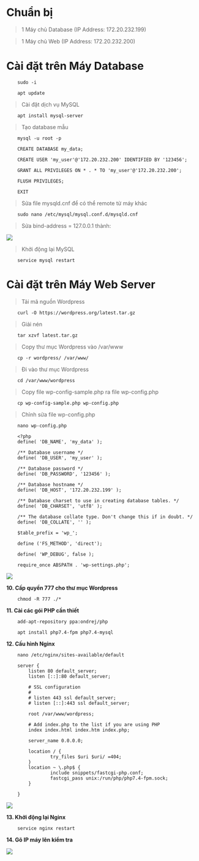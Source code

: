 # Chuẩn bị

> 1 Máy chủ Database (IP Address: 172.20.232.199)

> 1 Máy chủ Web (IP Address: 172.20.232.200)

# Cài đặt trên Máy Database

        sudo -i

        apt update

> Cài đặt dịch vụ MySQL

        apt install mysql-server


> Tạo database mẫu

        mysql -u root -p

        CREATE DATABASE my_data;
        
        CREATE USER 'my_user'@'172.20.232.200' IDENTIFIED BY '123456';

        GRANT ALL PRIVILEGES ON * . * TO 'my_user'@'172.20.232.200';

        FLUSH PRIVILEGES;

        EXIT

> Sửa file mysqld.cnf để có thể remote từ máy khác

        sudo nano /etc/mysql/mysql.conf.d/mysqld.cnf

> Sửa bind-address = 127.0.0.1 thành: 

![](https://i.imgur.com/ppCBSp7.png)

> Khởi động lại MySQL

        service mysql restart

# Cài đặt trên Máy Web Server

> Tải mã nguồn Wordpress

        curl -O https://wordpress.org/latest.tar.gz

> Giải nén

        tar xzvf latest.tar.gz

> Copy thư mục Wordpress vào /var/www

        cp -r wordpress/ /var/www/

> Đi vào thư mục Wordpress

        cd /var/www/wordpress

> Copy file wp-config-sample.php ra file wp-config.php

        cp wp-config-sample.php wp-config.php

> Chỉnh sửa file wp-config.php

        nano wp-config.php

> 

        <?php
        define( 'DB_NAME', 'my_data' );

        /** Database username */
        define( 'DB_USER', 'my_user' );

        /** Database password */
        define( 'DB_PASSWORD', '123456' );

        /** Database hostname */
        define( 'DB_HOST', '172.20.232.199' );

        /** Database charset to use in creating database tables. */
        define( 'DB_CHARSET', 'utf8' );

        /** The database collate type. Don't change this if in doubt. */
        define( 'DB_COLLATE', '' );

        $table_prefix = 'wp_';

        define ('FS_METHOD', 'direct');

        define( 'WP_DEBUG', false );

        require_once ABSPATH . 'wp-settings.php';



![](https://i.imgur.com/P3d7LXL.png)

**10. Cấp quyền 777 cho thư mục Wordpress**

        chmod -R 777 ./*

**11. Cài các gói PHP cần thiết**

        add-apt-repository ppa:ondrej/php

        apt install php7.4-fpm php7.4-mysql

**12. Cấu hình Nginx**

        nano /etc/nginx/sites-available/default

> 

        server {
            listen 80 default_server;
            listen [::]:80 default_server;

            # SSL configuration
            #
            # listen 443 ssl default_server;
            # listen [::]:443 ssl default_server;

            root /var/www/wordpress;

            # Add index.php to the list if you are using PHP
            index index.html index.htm index.php;

            server_name 0.0.0.0;

            location / {
                    try_files $uri $uri/ =404;
            }
            location ~ \.php$ {
                    include snippets/fastcgi-php.conf;
                    fastcgi_pass unix:/run/php/php7.4-fpm.sock;
            }

        }

![](https://i.imgur.com/3u4fyVU.png)

**13. Khởi động lại Nginx**

        service nginx restart

**14. Gõ IP máy lên kiểm tra**

![](https://i.imgur.com/0qXNwMB.png)

